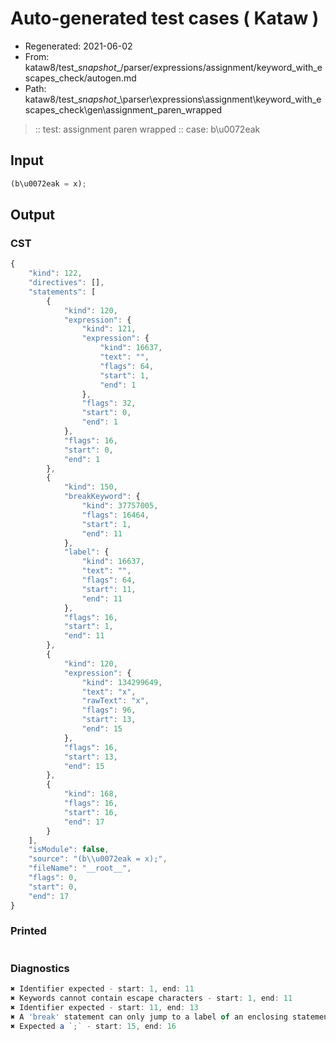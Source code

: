 # Auto-generated test cases ( Kataw )
- Regenerated: 2021-06-02
- From: kataw8/test\__snapshot__/parser/expressions/assignment/keyword_with_escapes_check/autogen.md
- Path: kataw8/test\__snapshot__\parser\expressions\assignment\keyword_with_escapes_check\gen\assignment_paren_wrapped
> :: test: assignment paren wrapped
> :: case: b\u0072eak
## Input

`````js
(b\u0072eak = x);
`````
## Output

### CST

```javascript
{
    "kind": 122,
    "directives": [],
    "statements": [
        {
            "kind": 120,
            "expression": {
                "kind": 121,
                "expression": {
                    "kind": 16637,
                    "text": "",
                    "flags": 64,
                    "start": 1,
                    "end": 1
                },
                "flags": 32,
                "start": 0,
                "end": 1
            },
            "flags": 16,
            "start": 0,
            "end": 1
        },
        {
            "kind": 150,
            "breakKeyword": {
                "kind": 37757005,
                "flags": 16464,
                "start": 1,
                "end": 11
            },
            "label": {
                "kind": 16637,
                "text": "",
                "flags": 64,
                "start": 11,
                "end": 11
            },
            "flags": 16,
            "start": 1,
            "end": 11
        },
        {
            "kind": 120,
            "expression": {
                "kind": 134299649,
                "text": "x",
                "rawText": "x",
                "flags": 96,
                "start": 13,
                "end": 15
            },
            "flags": 16,
            "start": 13,
            "end": 15
        },
        {
            "kind": 168,
            "flags": 16,
            "start": 16,
            "end": 17
        }
    ],
    "isModule": false,
    "source": "(b\\u0072eak = x);",
    "fileName": "__root__",
    "flags": 0,
    "start": 0,
    "end": 17
}
```

### Printed

```javascript

```

### Diagnostics

```javascript
✖ Identifier expected - start: 1, end: 11
✖ Keywords cannot contain escape characters - start: 1, end: 11
✖ Identifier expected - start: 11, end: 13
✖ A 'break' statement can only jump to a label of an enclosing statement - start: 11, end: 13
✖ Expected a `;` - start: 15, end: 16

```

